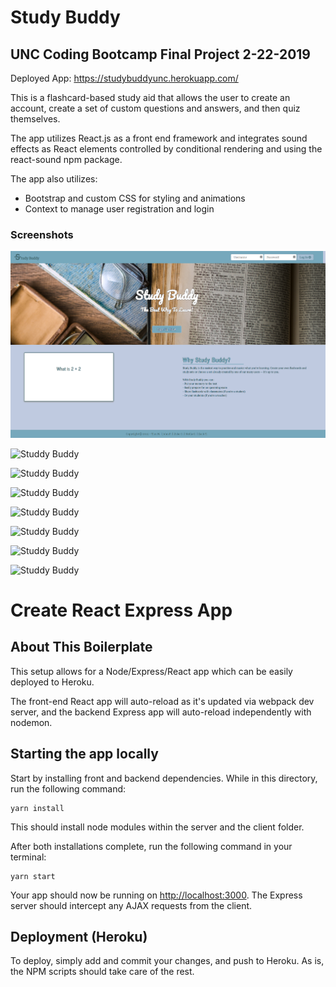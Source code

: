 # Study Buddy
## UNC Coding Bootcamp Final Project 2-22-2019

Deployed App: https://studybuddyunc.herokuapp.com/

This is a flashcard-based study aid that allows the user to create an account, create a set of custom questions and answers, and then quiz themselves.

The app utilizes React.js as a front end framework and integrates sound effects as React elements controlled by conditional rendering and using the react-sound npm package.

The app also utilizes:
* Bootstrap and custom CSS for styling and animations
* Context to manage user registration and login

### Screenshots

![Studdy Buddy](/screencapture-studybuddyunc-herokuapp-2019-06-28-15_06_18.png)

![Studdy Buddy](/screencapture-studybuddyunc-herokuapp-getQuestions-2019-06-28-15_14_29)

![Studdy Buddy](/screencapture-studybuddyunc-herokuapp-getQuestions-2019-06-28-15_20_13)

![Studdy Buddy](/screencapture-studybuddyunc-herokuapp-register-2019-06-28-15_09_36)

![Studdy Buddy](/screencapture-studybuddyunc-herokuapp-register-2019-06-28-15_09_53)

![Studdy Buddy](/screencapture-studybuddyunc-herokuapp-test-2019-06-28-15_22_07)

![Studdy Buddy](/screencapture-studybuddyunc-herokuapp-test-2019-06-28-15_22_58)

![Studdy Buddy](/screencapture-studybuddyunc-herokuapp-test-2019-06-28-15_23_47)

# Create React Express App

## About This Boilerplate

This setup allows for a Node/Express/React app which can be easily deployed to Heroku.

The front-end React app will auto-reload as it's updated via webpack dev server, and the backend Express app will auto-reload independently with nodemon.

## Starting the app locally

Start by installing front and backend dependencies. While in this directory, run the following command:

```
yarn install
```

This should install node modules within the server and the client folder.

After both installations complete, run the following command in your terminal:

```
yarn start
```

Your app should now be running on <http://localhost:3000>. The Express server should intercept any AJAX requests from the client.

## Deployment (Heroku)

To deploy, simply add and commit your changes, and push to Heroku. As is, the NPM scripts should take care of the rest.

